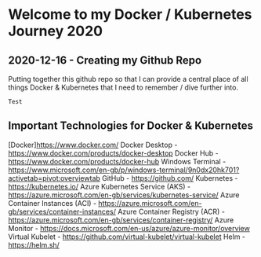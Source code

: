 # Welcome to my Docker / Kubernetes Journey 2020
## 2020-12-16 - Creating my Github Repo
Putting together this github repo so that I can provide a central place of all things Docker & Kubernetes that I need to remember / dive further into.
```
Test
```

## Important Technologies for Docker & Kubernetes
[Docker]https://www.docker.com/
Docker Desktop - https://www.docker.com/products/docker-desktop
Docker Hub - https://www.docker.com/products/docker-hub
Windows Terminal - https://www.microsoft.com/en-gb/p/windows-terminal/9n0dx20hk701?activetab=pivot:overviewtab
GitHub - https://github.com/
Kubernetes - https://kubernetes.io/
Azure Kubernetes Service (AKS) - https://azure.microsoft.com/en-gb/services/kubernetes-service/
Azure Container Instances (ACI) - https://azure.microsoft.com/en-gb/services/container-instances/
Azure Container Registry (ACR) - https://azure.microsoft.com/en-gb/services/container-registry/
Azure Monitor - https://docs.microsoft.com/en-us/azure/azure-monitor/overview
Virtual Kubelet - https://github.com/virtual-kubelet/virtual-kubelet
Helm - https://helm.sh/
